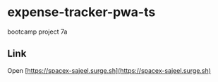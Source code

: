 # expense-tracker-pwa-ts

bootcamp project 7a

## Link

Open [https://spacex-sajeel.surge.sh](https://spacex-sajeel.surge.sh)
